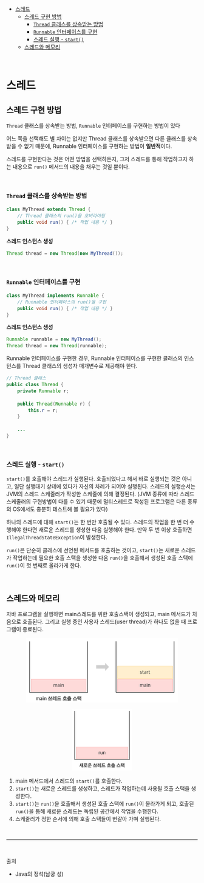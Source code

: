 - [스레드](#스레드)
  - [스레드 구현 방법](#스레드-구현-방법)
    - [`Thread` 클래스를 상속받는 방법](#thread-클래스를-상속받는-방법)
    - [`Runnable` 인터페이스를 구현](#runnable-인터페이스를-구현)
    - [스레드 실행 - `start()`](#스레드-실행---start)
  - [스레드와 메모리](#스레드와-메모리)

<br/>

# 스레드

## 스레드 구현 방법
`Thread` 클래스를 상속받는 방법, `Runnable` 인터페이스를 구현하는 방법이 있다

어느 쪽을 선택해도 별 차이는 없지만 Thread 클래스를 상속받으면 다른 클래스를 상속받을 수 없기 때문에, Runnable 인터페이스를 구현하는 방법이 **일반적**이다.

스레드를 구현한다는 것은 어떤 방법을 선택하든지, 그저 스레드를 통해 작업하고자 하는 내용으로 `run()` 메서드의 내용을 채우는 것일 뿐이다.

<br/>

### `Thread` 클래스를 상속받는 방법
```java
class MyThread extends Thread {
    // Thread 클래스의 run()을 오버라이딩
    public void run() { /* 작업 내용 */ }
}
```

**스레드 인스턴스 생성**

```java
Thread thread = new Thread(new MyThread());
```

<br/>

### `Runnable` 인터페이스를 구현
```java
class MyThread implements Runnable {
    // Runnable 인터페이스의 run()을 구현
    public void run() { /* 작업 내용 */ }
}
```

**스레드 인스턴스 생성**

```java
Runnable runnable = new MyThread();
Thread thread = new Thread(runnable);
```

Runnable 인터페이스를 구현한 경우, Runnable 인터페이스를 구현한 클래스의 인스턴스를 Thread 클래스의 생성자 매개변수로 제공해야 한다.
```java
// Thread 클래스
public class Thread {
    private Runnable r;

    public Thread(Runnable r) {
        this.r = r;
    }

    ...
}
```

<br/>

### 스레드 실행 - `start()`

`start()`를 호출해야 스레드가 실행된다. 호출되었다고 해서 바로 실행되는 것은 아니고, 일단 실행대기 상테에 있다가 자신의 차례가 되어야 실행된다.
스레드의 실행순서는 JVM의 스레드 스케줄러가 작성한 스케줄에 의해 결정된다. (JVM 종류에 따라 스레드 스케줄러의 구현방법이 다를 수 있기 때문에 멀티스레드로 작성된 프로그램은 다른 종류의 OS에서도 충분히 테스트해 볼 필요가 있다)

하나의 스레드에 대해 `start()`는 한 번만 호출될 수 있다. 스레드의 작업을 한 번 더 수행해야 한다면 새로운 스레드를 생성한 다음 실행해야 한다. 만약 두 번 이상 호출하면 `IllegalThreadStateException`이 발생한다.

`run()`은 단순히 클래스에 선언된 메서드를 호출하는 것이고, `start()`는 새로운 스레드가 작업하는데 필요한 호출 스택을 생성한 다음 `run()`을 호출해서 생성된 호출 스택에 `run()`이 첫 번째로 올라가게 한다.

<br/>

## 스레드와 메모리

자바 프로그램을 실행하면 main스레드를 위한 호출스택이 생성되고, main 메서드가 처음으로 호출된다. 그리고 실행 중인 사용자 스레드(user thread)가 하나도 없을 때 프로그램이 종료된다.

<p align="center">
    <img src="../image/thread_main_thread_call_stack.png"  width="400" height="auto">
</p>

<p align="center">
    <img src="../image/thread_new_thread_call_stack.png"  width="160" height="auto">
</p>

1. main 메서드에서 스레드의 `start()`를 호출한다.
2. `start()`는 새로운 스레드를 생성하고, 스레드가 작업하는데 사용될 호출 스택을 생성한다.
3. `start()`는 `run()`을 호출해서 생성된 호출 스택에 `run()`이 올라가게 되고, 호출된 `run()`을 통해 새로운 스레드는 독립된 공간에서 작업을 수행한다.
4. 스케줄러가 정한 순서에 의해 호출 스택들이 번갈아 가며 실행된다.

<br/>

---

<br/>

출처 
- Java의 정석(남궁 성)